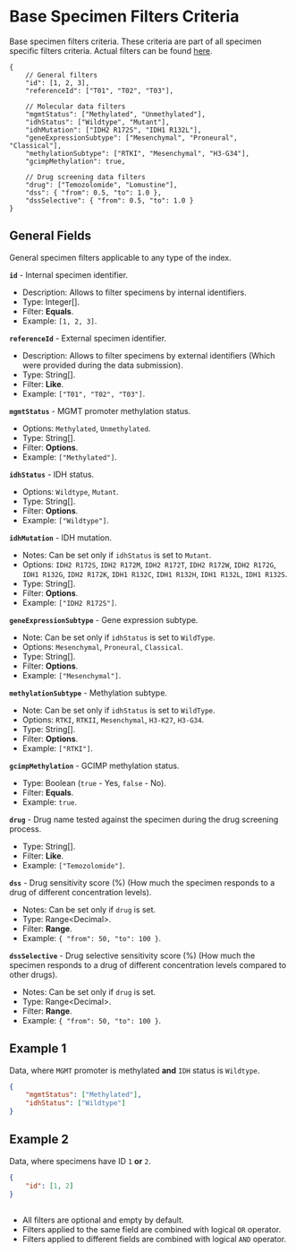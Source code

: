 # Base Specimen Filters Criteria
Base specimen filters criteria. These criteria are part of all specimen specific filters criteria. Actual filters can be found [here](../Unite.Indices.Search/Services/Filters/Base/Specimens/Criteria/SpecimenBaseCriteria.cs).

```jsonc
{
    // General filters
    "id": [1, 2, 3],
    "referenceId": ["T01", "T02", "T03"],

    // Molecular data filters
    "mgmtStatus": ["Methylated", "Unmethylated"],
    "idhStatus": ["Wildtype", "Mutant"],
    "idhMutation": ["IDH2 R172S", "IDH1 R132L"],
    "geneExpressionSubtype": ["Mesenchymal", "Proneural", "Classical"],
    "methylationSubtype": ["RTKI", "Mesenchymal", "H3-G34"],
    "gcimpMethylation": true,

    // Drug screening data filters
    "drug": ["Temozolomide", "Lomustine"],
    "dss": { "from": 0.5, "to": 1.0 },
    "dssSelective": { "from": 0.5, "to": 1.0 }
}
```


## General Fields
General specimen filters applicable to any type of the index.

**`id`** - Internal specimen identifier.
- Description: Allows to filter specimens by internal identifiers.
- Type: Integer[].
- Filter: **Equals**.
- Example: `[1, 2, 3]`.

**`referenceId`** - External specimen identifier.
- Description: Allows to filter specimens by external identifiers (Which were provided during the data submission).
- Type: String[].
- Filter: **Like**.
- Example: `["T01", "T02", "T03"]`.

**`mgmtStatus`** - MGMT promoter methylation status.
- Options: `Methylated`, `Unmethylated`.
- Type: String[].
- Filter: **Options**.
- Example: `["Methylated"]`.

**`idhStatus`** - IDH status.
- Options: `Wildtype`, `Mutant`.
- Type: String[].
- Filter: **Options**.
- Example: `["Wildtype"]`.

**`idhMutation`** - IDH mutation.
- Notes: Can be set only if `idhStatus` is set to `Mutant`.
- Options: `IDH2 R172S`, `IDH2 R172M`, `IDH2 R172T`, `IDH2 R172W`, `IDH2 R172G`, `IDH1 R132G`, `IDH2 R172K`, `IDH1 R132C`, `IDH1 R132H`, `IDH1 R132L`, `IDH1 R132S`.
- Type: String[].
- Filter: **Options**.
- Example: `["IDH2 R172S"]`.

**`geneExpressionSubtype`** - Gene expression subtype.
- Note: Can be set only if `idhStatus` is set to `WildType`.
- Options: `Mesenchymal`, `Proneural`, `Classical`.
- Type: String[].
- Filter: **Options**.
- Example: `["Mesenchymal"]`.

**`methylationSubtype`** - Methylation subtype.
- Note: Can be set only if `idhStatus` is set to `WildType`.
- Options: `RTKI`, `RTKII`, `Mesenchymal`, `H3-K27`, `H3-G34`.
- Type: String[].
- Filter: **Options**.
- Example: `["RTKI"]`.

**`gcimpMethylation`** - GCIMP methylation status.
- Type: Boolean (`true` - Yes, `false` - No).
- Filter: **Equals**.
- Example: `true`.

**`drug`** - Drug name tested against the specimen during the drug screening process.
- Type: String[].
- Filter: **Like**.
- Example: `["Temozolomide"]`.

**`dss`** - Drug sensitivity score (%) (How much the specimen responds to a drug of different concentration levels).
- Notes: Can be set only if `drug` is set.
- Type: Range\<Decimal\>.
- Filter: **Range**.
- Example: `{ "from": 50, "to": 100 }`.

**`dssSelective`** - Drug selective sensitivity score (%) (How much the specimen responds to a drug of different concentration levels compared to other drugs).
- Notes: Can be set only if `drug` is set.
- Type: Range\<Decimal\>.
- Filter: **Range**.
- Example: `{ "from": 50, "to": 100 }`.


## Example 1
Data, where `MGMT` promoter is methylated **and** `IDH` status is `Wildtype`.

```json
{
    "mgmtStatus": ["Methylated"],
    "idhStatus": ["Wildtype"]
}
```

## Example 2
Data, where specimens have ID `1` **or** `2`.

```json
{
    "id": [1, 2]
}
```


##
- All filters are optional and empty by default.
- Filters applied to the same field are combined with logical `OR` operator.
- Filters applied to different fields are combined with logical `AND` operator.
